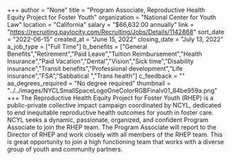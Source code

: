 +++
author = "None"
title = "Program Associate, Reproductive Health Equity Project for Foster Youth"
organization = "National Center for Youth Law"
location = "California"
salary = "$66,632.00 annually"
link = "https://recruiting.paylocity.com/Recruiting/Jobs/Details/1142868"
sort_date = "2022-06-15"
created_at = "June 15, 2022"
closing_date = "July 13, 2022"
a_job_type = ["Full Time"]
b_benefits = ["General Benefits","Retirement","Paid Leave","Tuition Reimbursement","Health Insurance","Paid Vacation","Dental","Vision","Sick time","Disability insurance","Transit benefits","Professional development","Life insurance","FSA","Sabbatical ","Trans health"]
c_feedback = ""
aa_degrees_required = "No degree required"
thumbnail = "../../images/NYCLSmallSpaceLogoOneColorRGBFinalv01_84be959a.png"
+++
The Reproductive Health Equity Project for Foster Youth (RHEP) is a public-private collective impact campaign coordinated by NCYL, dedicated to end inequitable reproductive health outcomes for youth in foster care. NCYL seeks a dynamic, passionate, organized, and confident Program Associate to join the RHEP team. The Program Associate will report to the Director of RHEP and work closely with all members of the RHEP team. This is great opportunity to join a high functioning team that works with a diverse group of youth and community partners.